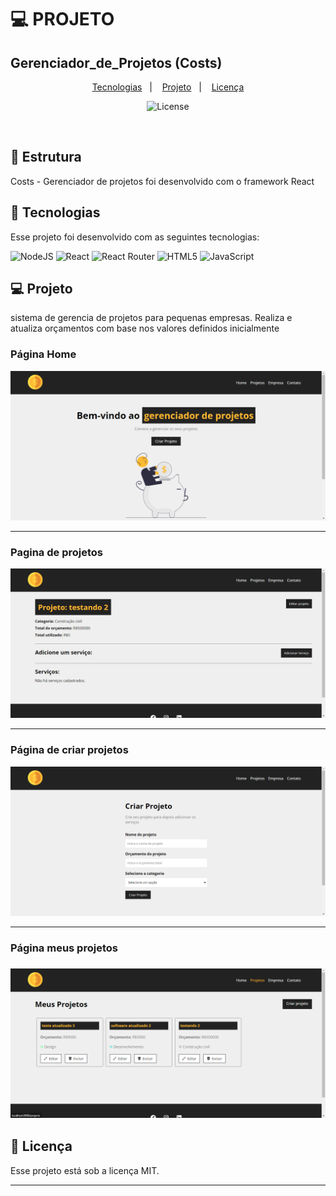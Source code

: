 # :computer:  PROJETO 
<h2>Gerenciador_de_Projetos (Costs)</h2>

<p align="center">
  <a href="#-tecnologias">Tecnologias</a>&nbsp;&nbsp;&nbsp;|&nbsp;&nbsp;&nbsp;
  <a href="#-projeto">Projeto</a>&nbsp;&nbsp;&nbsp;|&nbsp;&nbsp;&nbsp;
  <a href="#memo-licença">Licença</a>
</p>

<p align="center">
  <img alt="License" src="https://img.shields.io/badge/Licence-MIT-lightgrey">
</p>

<br>

## :pencil: Estrutura
Costs - Gerenciador de projetos foi desenvolvido com o framework React

## 🚀 Tecnologias

Esse projeto foi desenvolvido com as seguintes tecnologias:

![NodeJS](https://img.shields.io/badge/node.js-6DA55F?style=for-the-badge&logo=node.js&logoColor=white)
![React](https://img.shields.io/badge/react-%2320232a.svg?style=for-the-badge&logo=react&logoColor=%2361DAFB)
![React Router](https://img.shields.io/badge/React_Router-CA4245?style=for-the-badge&logo=react-router&logoColor=white)
![HTML5](https://img.shields.io/badge/html5-%23E34F26.svg?style=for-the-badge&logo=html5&logoColor=white)
![JavaScript](https://img.shields.io/badge/javascript-%23323330.svg?style=for-the-badge&logo=javascript&logoColor=%23F7DF1E)

## 💻 Projeto

sistema de gerencia de projetos para pequenas empresas. Realiza e atualiza orçamentos com base nos valores definidos inicialmente

<h3>Página Home</h3>
<img src="./github/home.png" alt="Home do projeto">

---

<h3>Pagina de projetos</h3>
<img src="./github/projeto.png" alt="Pagina de projetos">

---

<h3>Página de criar projetos</h3>
<img src="./github/criarProjeto.png" alt="Pagina de criar projetos"/>

---

<h3>Página meus projetos<h3>
<img src="./github/meusProjetos.png" alt="pagina meus projetos"/>

## :memo: Licença

Esse projeto está sob a licença MIT.

---
